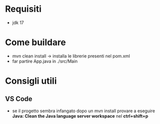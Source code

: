 # Requisiti
- jdk 17

# Come buildare
- mvn clean install -> installa le librerie presenti nel pom.xml
- far partire App.java in ./src/Main

# Consigli utili
## VS Code
- se il progetto sembra infangato dopo un mvn install provare a eseguire **Java: Clean the Java language server workspace** nel **ctrl+shift+p**